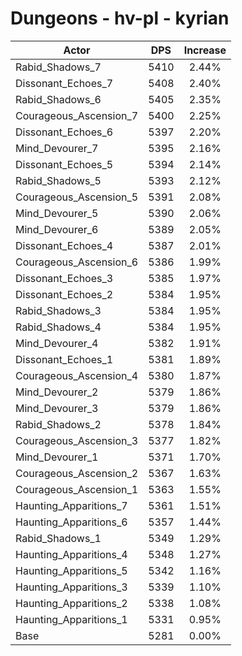 # Dungeons - hv-pl - kyrian
| Actor | DPS | Increase |
|---|:---:|:---:|
|Rabid_Shadows_7|5410|2.44%|
|Dissonant_Echoes_7|5408|2.40%|
|Rabid_Shadows_6|5405|2.35%|
|Courageous_Ascension_7|5400|2.25%|
|Dissonant_Echoes_6|5397|2.20%|
|Mind_Devourer_7|5395|2.16%|
|Dissonant_Echoes_5|5394|2.14%|
|Rabid_Shadows_5|5393|2.12%|
|Courageous_Ascension_5|5391|2.08%|
|Mind_Devourer_5|5390|2.06%|
|Mind_Devourer_6|5389|2.05%|
|Dissonant_Echoes_4|5387|2.01%|
|Courageous_Ascension_6|5386|1.99%|
|Dissonant_Echoes_3|5385|1.97%|
|Dissonant_Echoes_2|5384|1.95%|
|Rabid_Shadows_3|5384|1.95%|
|Rabid_Shadows_4|5384|1.95%|
|Mind_Devourer_4|5382|1.91%|
|Dissonant_Echoes_1|5381|1.89%|
|Courageous_Ascension_4|5380|1.87%|
|Mind_Devourer_2|5379|1.86%|
|Mind_Devourer_3|5379|1.86%|
|Rabid_Shadows_2|5378|1.84%|
|Courageous_Ascension_3|5377|1.82%|
|Mind_Devourer_1|5371|1.70%|
|Courageous_Ascension_2|5367|1.63%|
|Courageous_Ascension_1|5363|1.55%|
|Haunting_Apparitions_7|5361|1.51%|
|Haunting_Apparitions_6|5357|1.44%|
|Rabid_Shadows_1|5349|1.29%|
|Haunting_Apparitions_4|5348|1.27%|
|Haunting_Apparitions_5|5342|1.16%|
|Haunting_Apparitions_3|5339|1.10%|
|Haunting_Apparitions_2|5338|1.08%|
|Haunting_Apparitions_1|5331|0.95%|
|Base|5281|0.00%|
